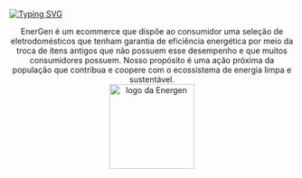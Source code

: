 [![Typing SVG](https://readme-typing-svg.herokuapp.com/?color=1FE291&size=35&center=true&vCenter=true&width=1000&lines=Compromisso+com+a+energia+que+move+o+mundo+💡;Produtos+com+garantia+de+eficiência+energética+🛒;Bem-vindes!+💛)](https://git.io/typing-svg)
<br>

<div align="center">
EnerGen é um ecommerce que dispõe ao consumidor uma seleção de eletrodomésticos que tenham garantia de eficiência energética por meio da troca de itens antigos que não possuem esse desempenho e que muitos consumidores possuem. Nosso propósito é uma ação próxima da população que contribua e coopere com o ecossistema de energia limpa e sustentável.

<br>

<img align="center" height="150" src="https://ik.imagekit.io/energen/IDENTIDADE_VISUAL/logo_branco_fundo_verde.png?updatedAt=1682205118043" alt="logo da Energen"/>
